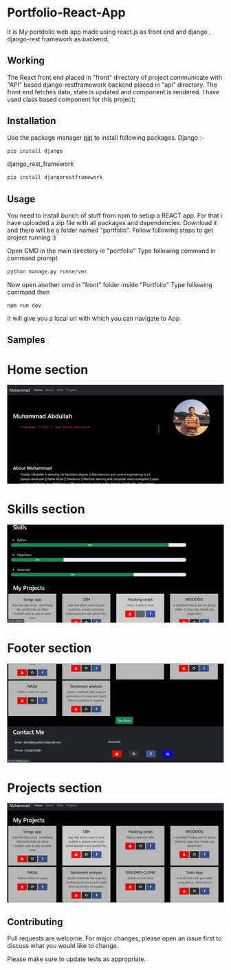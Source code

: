 # Portfolio-React-App
It is My portdolio web app made using react.js as front end and django , django-rest framework as backend. 

## Working
The React front end placed in "front" directory of project communicate with "API" based django-restframework backend placed in "api" directory.
The front end fetches data, state is updated and component is rendered. I have used class based component for this project;

## Installation

Use the package manager [pip](https://pip.pypa.io/en/stable/) to install following packages.
Django :- 
```bash
pip install django
```
django_rest_framework
```bash
pip install djangorestframework
```
## Usage
You need to install bunch of stuff from npm to setup a REACT app. For that i have uploaded a zip file with 
all packages and dependencies. Download it and there will be a folder named "portfolio". Follow following steps to
get project running :)

Open CMD in the main directory ie "portfolio"
Type following command in command prompt
```python
python manage.py runserver
```
Now open another cmd in "front" folder inside "Portfolio"
Type following command then
```React
npm run dev
```
It will give you a local url with which you can navigate to App
## Samples
  # Home section
  ![Screenshot](HOME-PORT.png)
  # Skills section
  ![Screenshot](SKILLS-PORT.png)
  # Footer section
  ![Screenshot](FOOTER-PORT.png)
  # Projects section
  ![Screenshot](PROJECTS-PORT.png)


## Contributing
Pull requests are welcome. For major changes, please open an issue first to discuss what you would like to change.

Please make sure to update tests as appropriate.
